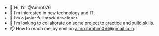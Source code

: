 - 👋 Hi, I’m @Amro076
- 👀 I’m interested in new technology and IT.
- 🌱 I’m a junior full stack developer.
- 💞️ I’m looking to collaborate on some project to practice and build skills.
- 📫 How to reach me, by emil on amro.ibrahim076@gmail.com.

<!---
Amro076/Amro076 is a ✨ special ✨ repository because its `README.md` (this file) appears on your GitHub profile.
You can click the Preview link to take a look at your changes.
--->
